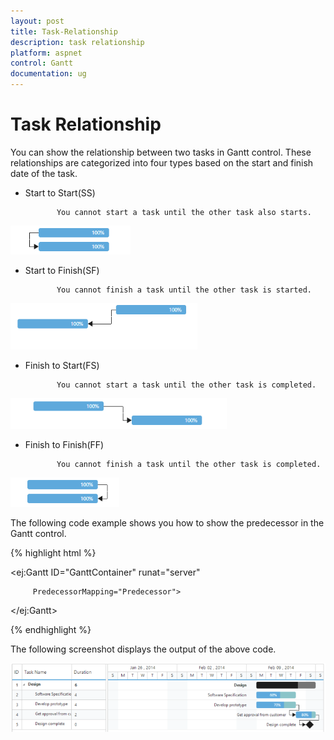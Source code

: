 ```yaml
---
layout: post
title: Task-Relationship
description: task relationship
platform: aspnet
control: Gantt
documentation: ug
---
```


# Task Relationship

You can show the relationship between two tasks in Gantt control. These relationships are categorized into four types based on the start and finish date of the task.

*  Start to Start(SS)

              You cannot start a task until the other task also starts.

![C:/Users/Rajasekar/Desktop/SS.png](Task-Relationship_images/Task-Relationship_img1.png) 



* Start to Finish(SF)

             You cannot finish a task until the other task is started.

![C:/Users/Rajasekar/Desktop/SF.png](Task-Relationship_images/Task-Relationship_img2.png)



* Finish to Start(FS)

             You cannot start a task until the other task is completed.

![C:/Users/Rajasekar/Desktop/FS.png](Task-Relationship_images/Task-Relationship_img3.png)





* Finish to Finish(FF)

             You cannot finish a task until the other task is completed.

![C:/Users/Rajasekar/Desktop/FF.png](Task-Relationship_images/Task-Relationship_img4.png)



The following code example shows you how to show the predecessor in the Gantt control.







{% highlight html %}



<ej:Gantt ID="GanttContainer" runat="server" 

         PredecessorMapping="Predecessor">

</ej:Gantt>



{% endhighlight %}



The following screenshot displays the output of the above code. 



![](Task-Relationship_images/Task-Relationship_img5.png)



